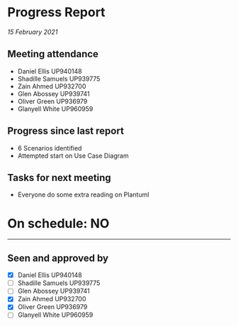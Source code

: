 # Progress Report

*15 February 2021*

## Meeting attendance

- Daniel Ellis UP940148
- Shadille Samuels UP939775
- Zain Ahmed UP932700
- Glen Abossey UP939741
- Oliver Green UP936979
- Glanyell White UP960959

## Progress since last report

- 6 Scenarios identified
- Attempted start on Use Case Diagram

## Tasks for next meeting

- Everyone do some extra reading on Plantuml

# On schedule: NO

---

## Seen and approved by

* [X] Daniel Ellis UP940148
* [ ] Shadille Samuels UP939775
* [ ] Glen Abossey UP939741
* [X] Zain Ahmed UP932700
* [X] Oliver Green UP936979
* [ ] Glanyell White UP960959
